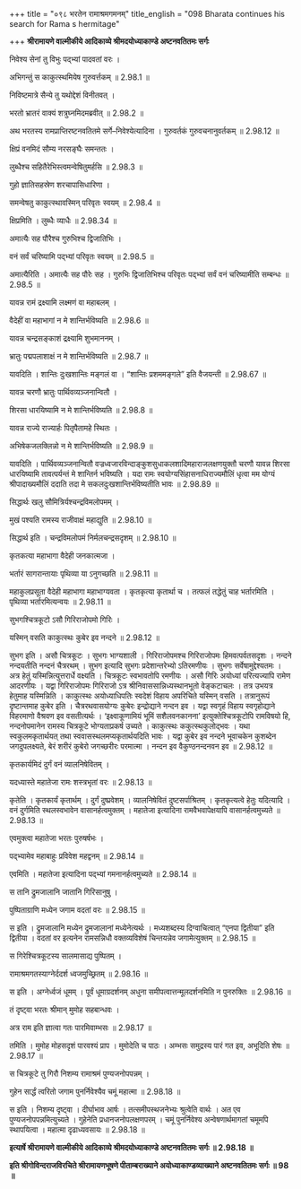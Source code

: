 +++
title = "०९८ भरतेन रामाश्रमगमनम्"
title_english = "098 Bharata continues his search for Rama s hermitage"

+++
**श्रीरामायणे वाल्मीकीये आदिकाव्ये श्रीमदयोध्याकाण्डे अष्टनवतितमः सर्गः**

निवेश्य सेनां तु विभुः पद्भ्यां पादवतां वरः ।

अभिगन्तुं स काकुत्स्थमियेष गुरुवर्त्तकम् ॥ 2.98.1 ॥

निविष्टमात्रे सैन्ये तु यथोद्देशं विनीतवत् ।

भरतो भ्रातरं वाक्यं शत्रुघ्नमिदमब्रवीत् ॥ 2.98.2 ॥

अथ भरतस्य रामप्राप्तिरष्टनवतितमे सर्गे–निवेश्येत्यादिना । गुरुवर्तकं गुरुवचनानुवर्तकम् ॥ 2.98.12 ॥

क्षिप्रं वनमिदं सौम्य नरसङ्घैः समन्ततः ।

लुब्धैश्च सहितैरेभिस्त्वमन्वेषितुमर्हसि ॥ 2.98.3 ॥

गुहो ज्ञातिसहस्रेण शरचापासिधारिणा ।

समन्वेषतु काकुत्स्थावस्मिन् परिवृतः स्वयम् ॥ 2.98.4 ॥

क्षिप्रमिति । लुब्धैः व्याधैः ॥ 2.98.34 ॥

अमात्यैः सह पौरैश्च गुरुभिश्च द्विजातिभिः ।

वनं सर्वं चरिष्यामि पद्भ्यां परिवृतः स्वयम् ॥ 2.98.5 ॥

अमात्यैरिति । अमात्यैः सह पौरेः सह । गुरुभिः द्विजातिभिश्च परिवृतः पद्भ्यां सर्वं वनं चरिष्यामीति सम्बन्धः ॥ 2.98.5 ॥

यावन्न रामं द्रक्ष्यामि लक्ष्मणं वा महाबलम् ।

वैदेहीं वा महाभागां न मे शान्तिर्भविष्यति ॥ 2.98.6 ॥

यावन्न चन्द्रसङ्काशं द्रक्ष्यामि शुभमाननम् ।

भ्रातुः पद्मपलाशाक्षं न मे शान्तिर्भविष्यति ॥ 2.98.7 ॥

यावदिति । शान्तिः दुःखशान्तिः मङ्गलं वा । “शान्तिः प्रशममङ्गले” इति वैजयन्ती ॥ 2.98.67 ॥

यावन्न चरणौ भ्रातुः पार्थिवव्यञ्जनान्वितौ ।

शिरसा धारयिष्यामि न मे शान्तिर्भविष्यति ॥ 2.98.8 ॥

यावन्न राज्ये राज्यार्हः पितृपैतामहे स्थितः ।

अभिषेकजलक्लिन्नो न मे शान्तिर्भविष्यति ॥ 2.98.9 ॥

यावदिति । पार्थिवव्यञ्जनान्वितौ वज्रध्वजारविन्दाङ्कुशसुधाकलशादिमहाराजलक्षणयुक्तौ चरणौ यावन्न शिरसा धारयिष्यामि तावत्पर्यन्तं मे शान्तिर्न भविष्यति । यदा रामः स्वयोग्यसिंहासनाधिराज्यमौलिं धृत्वा मम योग्यं श्रीपादाख्यमौलिं ददाति तदा मे सकलदुःखशान्तिर्भविष्यतीति भावः ॥ 2.98.89 ॥

सिद्धार्थः खलु सौमित्रिर्यश्चन्द्रविमलोपमम् ।

मुखं पश्यति रामस्य राजीवाक्षं महाद्युति ॥ 2.98.10 ॥

सिद्धार्थ इति । चन्द्रविमलोपमं निर्मलचन्द्रसदृशम् ॥ 2.98.10 ॥

कृतकत्या महाभागा वैदेही जनकात्मजा ।

भर्तारं सागरान्तायाः पृथिव्या या ऽनुगच्छति ॥ 2.98.11 ॥

महाकुलप्रसूता वैदेही महाभागा महाभाग्यवता । कृतकृत्या कृतार्था च । तत्फलं तद्धेतुं चाह भर्तारमिति । पृथिव्या भर्तारमित्यन्वयः ॥ 2.98.11 ॥

सुभगश्चित्रकूटो ऽसौ गिरिराजोपमो गिरिः ।

यस्मिन् वसति काकुत्स्थः कुबेर इव नन्दने ॥ 2.98.12 ॥

सुभग इति । असौ चित्रकूटः । सुभगः भाग्यशाली । गिरिराजोपमश्च गिरिराजोपमः हिमवत्पर्वतसदृशः । नन्दने नन्दयतीति नन्दनं चैत्ररथम् । सुभग इत्यादि सुभगः प्रदेशान्तरेभ्यो ऽतिरमणीयः । सुभगः सर्वेषामुद्देश्यतमः । अत्र हेतुं यस्मिन्नित्युत्तरार्धे वक्ष्यति । चित्रकूटः स्वभावतोपि रमणीयः । असौ गिरिः अयोध्यां परित्यज्यापि रामेण आदरणीयः । यद्वा गिरिराजोपमः गिरिराजो ऽत्र श्रीनिवाससान्निध्यस्थानभूतो वेङ्कटाचलः । तत्र उभयत्र हेतुमाह यस्मिन्निति । काकुत्स्थः अयोध्याधिपतिः स्वदेशं विहाय अपरिचिते यस्मिन् वसति । तत्रानुरूपं दृष्टान्तमाह कुबेर इति । चैत्ररथवासयोग्यः कुबेरः इन्द्रोद्याने नन्दन इव । यद्वा स्वगृहं विहाय स्वगृहोद्याने विहरमाणो वैश्रवण इव वसतीत्यर्थः । ‘इक्ष्वाकूणामियं भूमिं सशैलवनकानना’ इत्युक्तेश्चित्रकूटोपि रामविषयो हि, नन्दनोपमानेन रामस्य चित्रकूटे भोग्यताप्रकर्ष उच्यते । काकुत्स्थः ककुत्स्थकुलोद्भवः । यथा स्वकुलमकृतार्थयत् तथा स्ववासस्थलमप्यकृतार्थयदिति भावः । यद्वा कुबेर इव नन्दने भूवाचकेन कुशब्देन जगदुपलक्ष्यते, बेरं शरीरं कुबेरो जगच्छरीरः परमात्मा । नन्दन इव वैकुण्ठनन्दनवन इव ॥ 2.98.12 ॥

कृतकार्यमिदं दुर्गं वनं व्यालनिषेवितम् ।

यदध्यास्ते महातेजा रामः शस्त्रभृतां वरः ॥ 2.98.13 ॥

कृतेति । कृतकार्यं कृतार्थम् । दुर्गं दुष्प्रवेशम् । व्यालनिषेवितं दुष्टसर्पाश्रितम् । कृतकृत्यत्वे हेतुः यदित्यादि । वनं दुर्गमिति स्थलस्वभावेन वासानर्हत्वमुक्तम् । महातेजा इत्यादिना रामवैभवापेक्षयापि वासानर्हत्वमुच्यते ॥ 2.98.13 ॥

एवमुक्त्वा महातेजा भरतः पुरुषर्षभः ।

पद्भ्यामेव महाबाहुः प्रविवेश महद्वनम् ॥ 2.98.14 ॥

एवमिति । महातेजा इत्यादिना पद्भ्यां गमनानर्हत्वमुच्यते ॥ 2.98.14 ॥

स तानि द्रुमजालानि जातानि गिरिसानुषु ।

पुष्पिताग्राणि मध्येन जगाम वदतां वरः ॥ 2.98.15 ॥

स इति । द्रुमजालानि मध्येन द्रुमजालानां मध्येनेत्यर्थः । मध्यशब्दस्य दिग्वाचित्वात् “एनपा द्वितीया” इति द्वितीया । वदतां वर इत्यनेन रामसन्निधौ वक्तव्यविशेषं चिन्तयन्नेव जगामेत्युक्तम् ॥ 2.98.15 ॥

स गिरेश्चित्रकूटस्य सालमासाद्य पुष्पितम् ।

रामाश्रमगतस्याग्नेर्ददर्श ध्वजमुच्छ्रितम् ॥ 2.98.16 ॥

स इति । अग्नेर्ध्वजं धूमम् । पूर्वं धूमाग्रदर्शनम् अधुना समीपत्वात्तन्मूलदर्शनमिति न पुनरुक्तिः ॥ 2.98.16 ॥

तं दृष्ट्वा भरतः श्रीमान् मुमोह सहबान्धवः ।

अत्र राम इति ज्ञात्वा गतः पारमिवाम्भसः ॥ 2.98.17 ॥

तमिति । मुमोह मोहसदृशं पारवश्यं प्राप । मुमोदेति च पाठः । अम्भसः समुद्रस्य पारं गत इव, अभूदिति शेषः ॥ 2.98.17 ॥

स चित्रकूटे तु गिरौ निशम्य रामाश्रमं पुण्यजनोपपन्नम् ।

गुहेन सार्द्धं त्वरितो जगाम पुनर्निवेश्यैव चमूं महात्मा ॥ 2.98.18 ॥

स इति । निशम्य दृष्ट्वा । दीर्घाभाव आर्षः । तत्समीपस्थजनेभ्यः श्रुत्वेति वार्थः । अत एव पुण्यजनोपपन्नमित्युच्यते । गुहेनेति प्रधानजनोपलक्षणपरम् । चमूं पुनर्निवेश्य अन्वेषणार्थमागतां चमूमपि स्थापयित्वा । महात्मा दृढाध्यवसायः ॥ 2.98.18 ॥

**इत्यार्षे श्रीरामायणे वाल्मीकीये आदिकाव्ये श्रीमदयोध्याकाण्डे अष्टनवतितमः सर्गः ॥ 2.98.18 ॥**

**इति श्रीगोविन्दराजविरचिते श्रीरामायणभूषणे पीताम्बराख्याने अयोध्याकाण्डव्याख्याने अष्टनवतितमः सर्गः ॥ 98 ॥**
